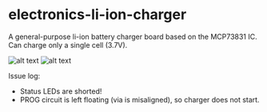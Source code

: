 # electronics-li-ion-charger
A general-purpose li-ion battery charger board based on the MCP73831 IC. Can charge only a single cell (3.7V). 

![alt text](https://github.com/alexander-fraser/electronics-li-ion-charger/tree/main/Previous%20Versions/Rev2-0/Plots/electronics-li-ion-charger-Top.png)
![alt text](https://github.com/alexander-fraser/electronics-li-ion-charger/tree/main/Previous%20Versions/Rev2-0/Plots/electronics-li-ion-charger-Bottom.png)

Issue log:
- Status LEDs are shorted!
- PROG circuit is left floating (via is misaligned), so charger does not start.
